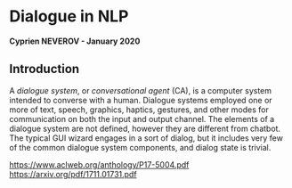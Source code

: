 # Dialogue in NLP

__Cyprien NEVEROV - January 2020__

## Introduction

A _dialogue system_, or _conversational agent_ (CA), is a computer system intended to converse with a human. 
Dialogue systems employed one or more of text, speech, graphics, haptics, gestures, and other modes for communication on both the input and output channel.
The elements of a dialogue system are not defined, however they are different from chatbot. The typical GUI wizard engages in a sort of dialog, but it includes very few of the common dialogue system components, and dialog state is trivial.


https://www.aclweb.org/anthology/P17-5004.pdf
https://arxiv.org/pdf/1711.01731.pdf